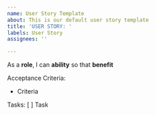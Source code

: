 ```yaml
---
name: User Story Template
about: This is our default user story template
title: 'USER STORY: '
labels: User Story
assignees: ''

---
```


As a **role**, I can **ability** so that **benefit**

Acceptance Criteria:
- Criteria

Tasks:
[ ] Task
